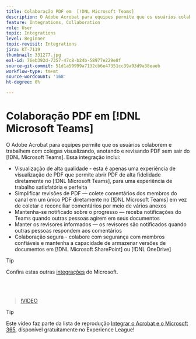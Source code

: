 ```yaml
---
title: Colaboração PDF em  [!DNL Microsoft Teams]
description: O Adobe Acrobat para equipes permite que os usuários colaborem e trabalhem com colegas visualizando, anotando e revisando PDF sem sair [!DNL Microsoft Teams]
feature: Integrations, Collaboration
role: User
topic: Integrations
level: Beginner
topic-revisit: Integrations
jira: KT-7119
thumbnail: 331277.jpg
exl-id: 76eb392d-7357-47c8-b24b-58977e229e8f
source-git-commit: 51d1a59999a7132cb6e47351cc39a93d9a38eaeb
workflow-type: tm+mt
source-wordcount: '168'
ht-degree: 0%

---
```


# Colaboração PDF em [!DNL Microsoft Teams]

O Adobe Acrobat para equipes permite que os usuários colaborem e trabalhem com colegas visualizando, anotando e revisando PDF sem sair do [!DNL Microsoft Teams]. Essa integração inclui:

* Visualização de alta qualidade - esta é apenas uma experiência de visualização de PDF que permite abrir PDF de alta fidelidade diretamente no [!DNL Microsoft Teams], para uma experiência de trabalho satisfatória e perfeita
* Simplificar revisões de PDF — colete comentários dos membros do canal em um único PDF diretamente no [!DNL Microsoft Teams] em vez de coletar e reconciliar comentários por meio de vários anexos
* Mantenha-se notificado sobre o progresso — receba notificações do Teams quando outras pessoas agirem em seus documentos
* Manter os revisores informados — os revisores são notificados quando outras pessoas respondem aos comentários
* Colaboração segura - colabore com segurança com membros confiáveis e mantenha a capacidade de armazenar versões de documentos em [!DNL Microsoft SharePoint] ou [!DNL OneDrive]

>[!TIP]
>
>Confira estas outras [integrações](../integrate/integrate-overview.md#microsoft) do Microsoft.

<br> 

>[!VIDEO](https://video.tv.adobe.com/v/331277?quality=12&learn=on&hidetitle=true)

>[!TIP]
>
>Este vídeo faz parte da lista de reprodução [Integrar o Acrobat e o Microsoft 365](https://experienceleague.adobe.com/pt-br/playlists/acrobat-integrate-microsoft-365), disponível gratuitamente no Experience League!
